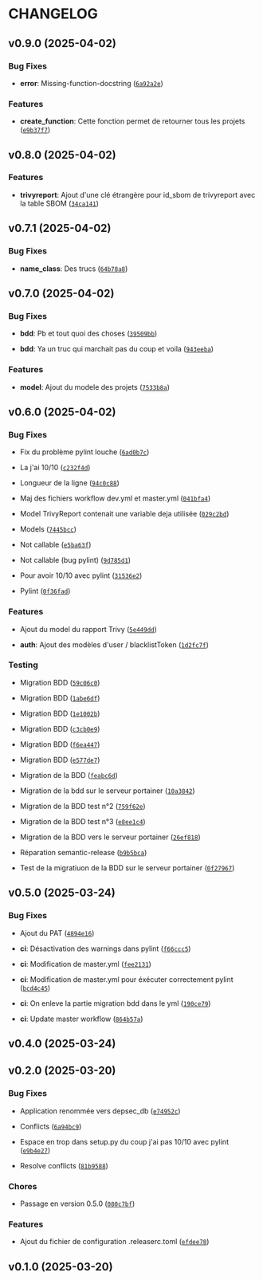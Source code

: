# CHANGELOG


## v0.9.0 (2025-04-02)

### Bug Fixes

- **error**: Missing-function-docstring
  ([`6a92a2e`](https://github.com/DEPSEC-Project/DB-Management/commit/6a92a2e2809acce58d3bf4b51f5dc434c66780fb))

### Features

- **create_function**: Cette fonction permet de retourner tous les projets
  ([`e9b37f7`](https://github.com/DEPSEC-Project/DB-Management/commit/e9b37f7a1faead253f0486572349dd5362f322bb))


## v0.8.0 (2025-04-02)

### Features

- **trivyreport**: Ajout d'une clé étrangère pour id_sbom de trivyreport avec la table SBOM
  ([`34ca141`](https://github.com/DEPSEC-Project/DB-Management/commit/34ca141e5d3bc183aa4e96e59832d87c566318fd))


## v0.7.1 (2025-04-02)

### Bug Fixes

- **name_class**: Des trucs
  ([`64b78a8`](https://github.com/DEPSEC-Project/DB-Management/commit/64b78a80f673e148acbd0dc223d8428f09a2be53))


## v0.7.0 (2025-04-02)

### Bug Fixes

- **bdd**: Pb et tout quoi des choses
  ([`39509bb`](https://github.com/DEPSEC-Project/DB-Management/commit/39509bb0d9467c3eeb276771c63470707789aa79))

- **bdd**: Ya un truc qui marchait pas du coup et voila
  ([`943eeba`](https://github.com/DEPSEC-Project/DB-Management/commit/943eeba872894d19ca88246ea32a98a1a87ea3bd))

### Features

- **model**: Ajout du modele des projets
  ([`7533b8a`](https://github.com/DEPSEC-Project/DB-Management/commit/7533b8a448b19c279ede6a222cc66b8e0fab79c7))


## v0.6.0 (2025-04-02)

### Bug Fixes

- Fix du problème pylint louche
  ([`6ad0b7c`](https://github.com/DEPSEC-Project/DB-Management/commit/6ad0b7c75162d08ed22960479d19413ccc838ddd))

- La j'ai 10/10
  ([`c232f4d`](https://github.com/DEPSEC-Project/DB-Management/commit/c232f4d36d2486f9e93c093a5f9dcdd88dc7e2b8))

- Longueur de la ligne
  ([`94c0c88`](https://github.com/DEPSEC-Project/DB-Management/commit/94c0c887d04971ab3ab03d5b08e3243564258088))

- Maj des fichiers workflow dev.yml et master.yml
  ([`041bfa4`](https://github.com/DEPSEC-Project/DB-Management/commit/041bfa4b6d9da2f7205525849551222e190afa42))

- Model TrivyReport contenait une variable deja utilisée
  ([`029c2bd`](https://github.com/DEPSEC-Project/DB-Management/commit/029c2bd4e111f038a34b7163f4777fdfd1ef2ad6))

- Models
  ([`7445bcc`](https://github.com/DEPSEC-Project/DB-Management/commit/7445bccd9c89a86b5d43243a6f52f40ec228ef89))

- Not callable
  ([`e5ba63f`](https://github.com/DEPSEC-Project/DB-Management/commit/e5ba63ff72b83dca2a9fa8ec3f8d095f7cd9b683))

- Not callable (bug pylint)
  ([`9d785d1`](https://github.com/DEPSEC-Project/DB-Management/commit/9d785d17ff18f4f093cd83a7a4702db77e6d0af7))

- Pour avoir 10/10 avec pylint
  ([`31536e2`](https://github.com/DEPSEC-Project/DB-Management/commit/31536e2a8a1787e0221fc54f33c25922fd53fab9))

- Pylint
  ([`0f36fad`](https://github.com/DEPSEC-Project/DB-Management/commit/0f36fad9ddac40d9c222528b94d102e1a25e296e))

### Features

- Ajout du model du rapport Trivy
  ([`5e449dd`](https://github.com/DEPSEC-Project/DB-Management/commit/5e449ddc5c0ca9dbf4a136287fccf17d07ca9441))

- **auth**: Ajout des modèles d'user / blacklistToken
  ([`1d2fc7f`](https://github.com/DEPSEC-Project/DB-Management/commit/1d2fc7f660163ba8fbf699f0c228474cdeafc22c))

### Testing

- Migration BDD
  ([`59c06c0`](https://github.com/DEPSEC-Project/DB-Management/commit/59c06c0a93f3075995fbf97dba2219fd16281a1b))

- Migration BDD
  ([`1abe6df`](https://github.com/DEPSEC-Project/DB-Management/commit/1abe6df06ff73240e37eb5f7bc7630661b209e85))

- Migration BDD
  ([`1e1002b`](https://github.com/DEPSEC-Project/DB-Management/commit/1e1002b33b264f9d601ce357ea74f9853d6424a7))

- Migration BDD
  ([`c3cb0e9`](https://github.com/DEPSEC-Project/DB-Management/commit/c3cb0e9519c8af03b278d96429e79c132fc238e1))

- Migration BDD
  ([`f6ea447`](https://github.com/DEPSEC-Project/DB-Management/commit/f6ea447670b4c68b4408adaeec66a3fbf44222c3))

- Migration BDD
  ([`e577de7`](https://github.com/DEPSEC-Project/DB-Management/commit/e577de7c4fcb88bb1eb813e44608ad6bf974b5db))

- Migration de la BDD
  ([`feabc6d`](https://github.com/DEPSEC-Project/DB-Management/commit/feabc6d2d027a66ae4324d3028bf2091cdca3080))

- Migration de la bdd sur le serveur portainer
  ([`10a3842`](https://github.com/DEPSEC-Project/DB-Management/commit/10a3842fbe210bdf78e01575084db2acf9a95b58))

- Migration de la BDD test n°2
  ([`759f62e`](https://github.com/DEPSEC-Project/DB-Management/commit/759f62ef85b38708804e75e99ffc73e3df5ac915))

- Migration de la BDD test n°3
  ([`e8ee1c4`](https://github.com/DEPSEC-Project/DB-Management/commit/e8ee1c452aebf885a973da0e307a05f6c76e0f87))

- Migration de la BDD vers le serveur portainer
  ([`26ef818`](https://github.com/DEPSEC-Project/DB-Management/commit/26ef8186c37f98247d303876e5cdf875e516ea2b))

- Réparation semantic-release
  ([`b9b5bca`](https://github.com/DEPSEC-Project/DB-Management/commit/b9b5bca5911d0c0d18d88e0eca5316074b11d438))

- Test de la migratiuon de la BDD sur le serveur portainer
  ([`0f27967`](https://github.com/DEPSEC-Project/DB-Management/commit/0f27967f1c41264570393f52dc45534e052f1fcc))


## v0.5.0 (2025-03-24)

### Bug Fixes

- Ajout du PAT
  ([`4894e16`](https://github.com/DEPSEC-Project/DB-Management/commit/4894e16261b1dbd74614ee9a92a378bedc227d1d))

- **ci**: Désactivation des warnings dans pylint
  ([`f66ccc5`](https://github.com/DEPSEC-Project/DB-Management/commit/f66ccc5f1fbfb3f46a61d2526594430ec79649d9))

- **ci**: Modification de master.yml
  ([`fee2131`](https://github.com/DEPSEC-Project/DB-Management/commit/fee213137cc5e643cc8d9f92940f3393bc51b880))

- **ci**: Modification de master.yml pour éxécuter correctement pylint
  ([`bcd4c45`](https://github.com/DEPSEC-Project/DB-Management/commit/bcd4c45a4d2909b6217556ad95b8fb0844c28bbe))

- **ci**: On enleve la partie migration bdd dans le yml
  ([`190ce79`](https://github.com/DEPSEC-Project/DB-Management/commit/190ce796eb60c2f6318d5fb37010e7cd65ffb210))

- **ci**: Update master workflow
  ([`864b57a`](https://github.com/DEPSEC-Project/DB-Management/commit/864b57a018b994ed38eee5e44f86a6e94a863fd8))


## v0.4.0 (2025-03-24)


## v0.2.0 (2025-03-20)

### Bug Fixes

- Application renommée vers depsec_db
  ([`e74952c`](https://github.com/DEPSEC-Project/DB-Management/commit/e74952cba6bd326634bf8f637c81bc24b4ac1c21))

- Conflicts
  ([`6a94bc9`](https://github.com/DEPSEC-Project/DB-Management/commit/6a94bc9142a344e9bed70d2e5c278be49490b789))

- Espace en trop dans setup.py du coup j'ai pas 10/10 avec pylint
  ([`e9b4e27`](https://github.com/DEPSEC-Project/DB-Management/commit/e9b4e27f5b099a20cb380e984687f15cf1a65fdc))

- Resolve conflicts
  ([`81b9588`](https://github.com/DEPSEC-Project/DB-Management/commit/81b9588fc8a7b1e7d6fe23eb3a61106835c88a8f))

### Chores

- Passage en version 0.5.0
  ([`080c7bf`](https://github.com/DEPSEC-Project/DB-Management/commit/080c7bf33da1cbb53ba9e2ea289a9701675d159b))

### Features

- Ajout du fichier de configuration .releaserc.toml
  ([`efdee78`](https://github.com/DEPSEC-Project/DB-Management/commit/efdee780348a0b5cf7c16c6a1568444ad2cd6e24))


## v0.1.0 (2025-03-20)
